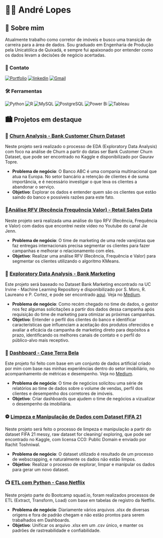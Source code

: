 # 🧑‍💻 André Lopes
## 🚀 Sobre mim
Atualmente trabalho como corretor de imóveis e busco uma transição de carreira para a área de dados. Sou graduado em Engenharia de Produção pela Unicatólica de Quixadá, e sempre fui apaixonado por entender como os dados levam a decisões de negócio acertadas. 
### 🔗 Contato 
[![Portfolio](https://img.shields.io/badge/Portfolio-FF5722?style=for-the-badge&logo=todoist&logoColor=white)](https://sites.google.com/view/portfolioandreluizls1)
[![linkedin](https://img.shields.io/badge/linkedin-0A66C2?style=for-the-badge&logo=linkedin&logoColor=white)](https://www.linkedin.com/in/andreluizls1/)
[![Gmail](https://img.shields.io/badge/Gmail-333333?style=for-the-badge&logo=gmail&logoColor=red)](mailto:datalopes1@gmail.com)
### 🛠 Ferramentas
![Python](https://img.shields.io/badge/python-3670A0?style=for-the-badge&logo=python&logoColor=ffdd54)
![R](https://img.shields.io/badge/R-276DC3?style=for-the-badge&logo=r&logoColor=white)
![MySQL](https://img.shields.io/badge/MySQL-00000F?style=for-the-badge&logo=mysql&logoColor=white)
![PostgreSQL](https://img.shields.io/badge/PostgreSQL-000?style=for-the-badge&logo=postgresql)
![Power Bi](https://img.shields.io/badge/power_bi-F2C811?style=for-the-badge&logo=powerbi&logoColor=black)
![Tableau](https://img.shields.io/badge/Tableau-E97627?style=for-the-badge&logo=Tableau&logoColor=white)

## 🏙️ Projetos em destaque
### 🏦 [Churn Analysis - Bank Customer Churn Dataset](https://github.com/datalopes1/bankabc_churn/)
Neste projeto será realizado o processo de EDA (Exploratory Data Analysis) com foco na análise de Churn a partir do datas ser Bank Customer Churn Dataset, que pode ser encontrado no Kaggle e disponibilizado por Gaurav Topre.

- **Problema de negócio**: O Banco ABC é uma compania multinacional que atua na Europa. No setor bancário a retenção de clientes é de suma importância, e é necessário investigar o que leva os clientes a abandonar o serviço.
- **Objetivo**: Explorar os dados e entender quem são os clientes que estão saindo do banco e possíveis razões para este fato. 
### 🏪[Análise RFV (Recência Frequência Valor) - Retail Sales Data](https://github.com/datalopes1/warehouse_rfv/)
Neste projeto será realizada uma análise do tipo RFV (Recência, Frequência e Valor) com dados que encontrei neste video no Youtube do canal Jie Jenn.

- **Problema de negócio**: O time de marketing de uma rede varejistas que faz entregas internacionais precisa segmentar os clientes para fazer campanhas e melhorar o relacionamento com eles.
- **Objetivo**: Realizar uma análise RFV (Recência, Frequência e Valor) para segmentar os clientes utilizando o algoritmo KMeans. 
### 💸 [Exploratory Data Analysis - Bank Marketing](https://github.com/datalopes1/bank_marketing)
Este projeto será baseado no Dataset Bank Marketing encontrado na UC Irvine - Machine Learning Repository e disponibilizado por S. Moro, R. Laureano e P. Cortez, e pode ser encontrado [aqui](https://archive.ics.uci.edu/dataset/222/bank+marketing). Veja no [Medium](https://medium.com/@datalopes1/bank-marketing-uma-análise-exploratória-de-dados-640c97df2bdd). 

- **Problema de negócio**: Como recém chegado no time de dados, o gestor nos fez algumas solicitações a partir dos dados dessa campanha após requisição do time de marketing para otimizar as próximas campanhas.
- **Objetivo**: Entender o perfil dos clientes do banco e identificar características que influenciam a aceitação dos produtos oferecidos e avaliar a eficácia da campanha de marketing direto para depósitos a prazo, identificando os melhores canais de contato e o perfil do público-alvo mais receptivo.
### 🌱 [Dashboard - Case Terra Bela](https://github.com/datalopes1/case_terrabela) 
Este projeto foi feito com base em um conjunto de dados artificial criado por mim com base nas minhas experiências dentro do setor imobiliário, no acompanhamento de métricas e desempenho. Veja no [Medium](https://medium.com/@datalopes1/visualizando-o-desempenho-da-imobili%C3%A1ria-terra-bela-bd730dcdd598).

- **Problema de negócio**: O time de negócios solicitou uma série de relatórios ao time de dados sobre o volume de vendas, perfil dos clientes e desempenho dos corretores de imóveis.
- **Objetivo**: Criar dashboards que ajudem o time  de negócios a vizualizar o desempenho da imobiliária.
### ⚽ [Limpeza e Manipulação de Dados com Dataset FIFA 21](https://github.com/datalopes1/fifa21_datacleaning)
Neste projeto será feito o processo de limpeza e manipulação a partir do dataset FIFA 21 messy, raw dataset for cleaning/ exploring, que pode ser encontrado no Kaggle, com licensa CC0: Public Domain e enviado por Rachit Toshniwal.

- **Problema de negócio**: O dataset utilizado é resultado de um processo de webscrapping, e naturalmente os dados não estão limpos.
- **Objetivo**: Realizar o processo de explorar, limpar e manipular os dados para gerar um novo dataset. 
### 📺 [ETL com Python - Caso Netflix](https://github.com/datalopes1/netflix-case)
Neste projeto parte do Bootcamp squad.io, foram realizados processos de ETL (Extract, Transform, Load) com base em tabelas de registro da Netflix.

- **Problema de negócio**: Diariamente vários arquivos .xlsx de diversas origens e fora de padrão chegam e não estão prontos para serem trabalhados em Dashboards.
- **Objetivo**: Unificar os arquivo .xlsx em um .csv único, e manter os padrões de rastreabilidade e confiabilidade. 
